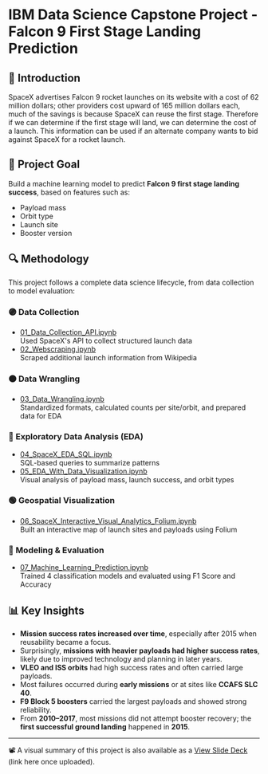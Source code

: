# IBM Data Science Capstone Project - Falcon 9 First Stage Landing Prediction

## 🚀 Introduction
SpaceX advertises Falcon 9 rocket launches on its website with a cost of 62 million dollars; other providers cost upward of 165 million dollars each, much of the savings is because SpaceX can reuse the first stage. Therefore if we can determine if the first stage will land, we can determine the cost of a launch. This information can be used if an alternate company wants to bid against SpaceX for a rocket launch.

## 📌 Project Goal
Build a machine learning model to predict **Falcon 9 first stage landing success**, based on features such as:
- Payload mass
- Orbit type
- Launch site
- Booster version

## 🔍 Methodology  
This project follows a complete data science lifecycle, from data collection to model evaluation:

### 🟣 Data Collection  
- [01_Data_Collection_API.ipynb](01_Data_Collection_Api.ipynb)  
  Used SpaceX's API to collect structured launch data  
- [02_Webscraping.ipynb](02_Webscraping.ipynb)  
  Scraped additional launch information from Wikipedia

### 🟠 Data Wrangling  
- [03_Data_Wrangling.ipynb](03_Data_Wrangling.ipynb)  
  Standardized formats, calculated counts per site/orbit, and prepared data for EDA

### 🔵 Exploratory Data Analysis (EDA)  
- [04_SpaceX_EDA_SQL.ipynb](04_SpaceX_EDA_SQL.ipynb)  
  SQL-based queries to summarize patterns  
- [05_EDA_With_Data_Visualization.ipynb](05_EDA_With_Data_Visualization.ipynb)  
  Visual analysis of payload mass, launch success, and orbit types

### 🟢 Geospatial Visualization  
- [06_SpaceX_Interactive_Visual_Analytics_Folium.ipynb](06_SpaceX_Interactive_Visual_Analytics_Folium.ipynb)  
  Built an interactive map of launch sites and payloads using Folium

### 🔴 Modeling & Evaluation  
- [07_Machine_Learning_Prediction.ipynb](07_Machine_Learning_Prediction.ipynb)  
  Trained 4 classification models and evaluated using F1 Score and Accuracy


## 📊 Key Insights
- **Mission success rates increased over time**, especially after 2015 when reusability became a focus.
- Surprisingly, **missions with heavier payloads had higher success rates**, likely due to improved technology and planning in later years.
- **VLEO and ISS orbits** had high success rates and often carried large payloads.
- Most failures occurred during **early missions** or at sites like **CCAFS SLC 40**.
- **F9 Block 5 boosters** carried the largest payloads and showed strong reliability.
- From **2010–2017**, most missions did not attempt booster recovery; the **first successful ground landing** happened in **2015**.

---
📽️ A visual summary of this project is also available as a [View Slide Deck](#) (link here once uploaded).

